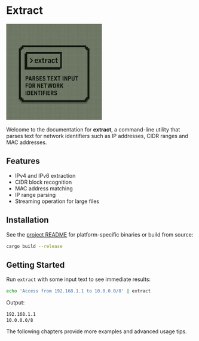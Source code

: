 # Extract

![Project Logo](logo.png)

Welcome to the documentation for **extract**, a command-line utility that parses
text for network identifiers such as IP addresses, CIDR ranges and MAC addresses.

## Features

- IPv4 and IPv6 extraction
- CIDR block recognition
- MAC address matching
- IP range parsing
- Streaming operation for large files

## Installation

See the [project README](../README.md) for platform-specific binaries or build
from source:

```bash
cargo build --release
```

## Getting Started

Run `extract` with some input text to see immediate results:

```bash
echo 'Access from 192.168.1.1 to 10.0.0.0/8' | extract
```

Output:

```text
192.168.1.1
10.0.0.0/8
```

The following chapters provide more examples and advanced usage tips.

